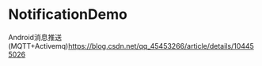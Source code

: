 # NotificationDemo
Android消息推送(MQTT+Activemq)https://blog.csdn.net/qq_45453266/article/details/104455026
